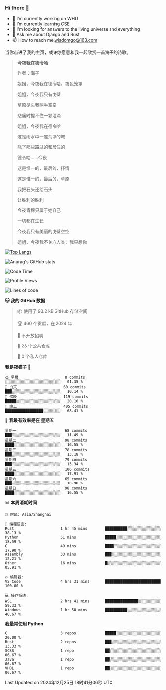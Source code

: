 ### Hi there 👋



- 🔭 I’m currently working on WHU
- 🌱 I’m currently learning CSE
- 🤔 I'm looking for answers to the living universe and everything
- 💬 Ask me about Django and Rust
- 📫 How to reach me:wisdomgo@163.com

当你点进了我的主页，或许你愿意和我一起欣赏一首海子的诗歌。

>**今夜我在德令哈**
>
>作者：海子
>
>姐姐，今夜我在德令哈，夜色笼罩
>
>姐姐，今夜我只有戈壁
>
>草原尽头我两手空空
>
>悲痛时握不住一颗泪滴
>
>姐姐，今夜我在德令哈
>
>这是雨水中一座荒凉的城
>
>除了那些路过的和居住的
>
>德令哈......今夜
>
>这是惟一的，最后的，抒情
>
>这是惟一的，最后的，草原
>
>我把石头还给石头
>
>让胜利的胜利
>
>今夜青稞只属于她自己
>
>一切都在生长
>
>今夜我只有美丽的戈壁空空
>
>姐姐，今夜我不关心人类，我只想你



[![Top Langs](https://github-readme-stats.vercel.app/api/top-langs/?username=wisdomgo&theme=onedark)](https://github.com/anuraghazra/github-readme-stats)

![Anurag's GitHub stats](https://github-readme-stats.vercel.app/api?username=wisdomgo&hide=contribs,stars&theme=synthwave)

<!--START_SECTION:waka-->
![Code Time](http://img.shields.io/badge/Code%20Time-426%20hrs-blue)

![Profile Views](http://img.shields.io/badge/%E4%B8%AA%E4%BA%BA%E8%B5%84%E6%96%99%E8%A7%82%E7%9C%8B%E6%AC%A1%E6%95%B0-22-blue)

![Lines of code](https://img.shields.io/badge/%E4%BB%8E%E3%80%8CHello%20World%E3%80%8D%E8%B5%B7%E6%88%91%E5%B7%B2%E7%BB%8F%E5%86%99%E4%BA%86-639.5%20thousand%20%E8%A1%8C%E4%BB%A3%E7%A0%81-blue)

**🐱 我的 GitHub 数据** 

> 📦  使用了 93.2 kB GitHub 存储空间 
 > 
> 🏆 460 个贡献，在 2024 年
 > 
> 🚫 不开放招聘
 > 
> 📜 23 个公共仓库 
 > 
> 🔑 0 个私人仓库 
 > 
**我是夜猫子 🦉** 

```text
🌞 早晨                     8 commits           ░░░░░░░░░░░░░░░░░░░░░░░░░   01.35 % 
🌆 白天                     60 commits          ███░░░░░░░░░░░░░░░░░░░░░░   10.14 % 
🌃 傍晚                     119 commits         █████░░░░░░░░░░░░░░░░░░░░   20.10 % 
🌙 晚上                     405 commits         █████████████████░░░░░░░░   68.41 % 
```
📅 **我最有效率是在 星期五** 

```text
星期一                      68 commits          ███░░░░░░░░░░░░░░░░░░░░░░   11.49 % 
星期二                      98 commits          ████░░░░░░░░░░░░░░░░░░░░░   16.55 % 
星期三                      78 commits          ███░░░░░░░░░░░░░░░░░░░░░░   13.18 % 
星期四                      79 commits          ███░░░░░░░░░░░░░░░░░░░░░░   13.34 % 
星期五                      106 commits         ████░░░░░░░░░░░░░░░░░░░░░   17.91 % 
星期六                      65 commits          ███░░░░░░░░░░░░░░░░░░░░░░   10.98 % 
星期日                      98 commits          ████░░░░░░░░░░░░░░░░░░░░░   16.55 % 
```


📊 **本周消耗时间** 

```text
🕑︎ 时区: Asia/Shanghai

💬 编程语言: 
Rust                     1 hr 45 mins        ██████████░░░░░░░░░░░░░░░   38.13 % 
Python                   51 mins             █████░░░░░░░░░░░░░░░░░░░░   18.59 % 
C                        49 mins             ████░░░░░░░░░░░░░░░░░░░░░   17.90 % 
Assembly                 33 mins             ███░░░░░░░░░░░░░░░░░░░░░░   12.21 % 
Other                    16 mins             █░░░░░░░░░░░░░░░░░░░░░░░░   05.91 % 

🔥 编辑器: 
VS Code                  4 hrs 31 mins       █████████████████████████   100.00 % 

💻 操作系统: 
WSL                      2 hrs 41 mins       ███████████████░░░░░░░░░░   59.33 % 
Windows                  1 hr 50 mins        ██████████░░░░░░░░░░░░░░░   40.67 % 
```

**我最常使用 Python** 

```text
C                        3 repos             █████░░░░░░░░░░░░░░░░░░░░   20.00 % 
Rust                     2 repos             ███░░░░░░░░░░░░░░░░░░░░░░   13.33 % 
SCSS                     1 repo              ██░░░░░░░░░░░░░░░░░░░░░░░   06.67 % 
Java                     1 repo              ██░░░░░░░░░░░░░░░░░░░░░░░   06.67 % 
VHDL                     1 repo              ██░░░░░░░░░░░░░░░░░░░░░░░   06.67 % 
```




 Last Updated on 2024年12月25日 18时41分06秒 UTC
<!--END_SECTION:waka-->
